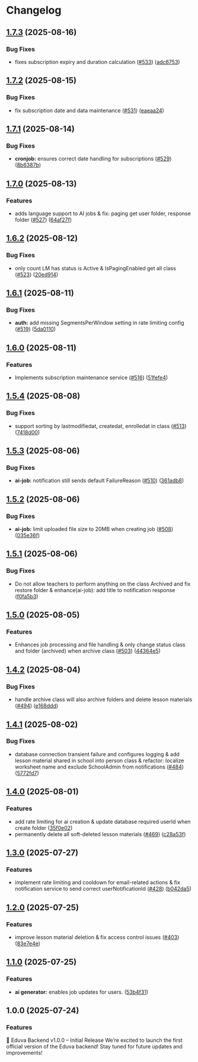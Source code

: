 # Changelog

## [1.7.3](https://github.com/tranduckhuy/eduva-backend/compare/v1.7.2...v1.7.3) (2025-08-16)


### Bug Fixes

* fixes subscription expiry and duration calculation ([#533](https://github.com/tranduckhuy/eduva-backend/issues/533)) ([adc6753](https://github.com/tranduckhuy/eduva-backend/commit/adc6753b9356c2222b1f9cc5ad6ecc3c1ebf7e94))

## [1.7.2](https://github.com/tranduckhuy/eduva-backend/compare/v1.7.1...v1.7.2) (2025-08-15)


### Bug Fixes

* fix subscription date and data maintenance ([#531](https://github.com/tranduckhuy/eduva-backend/issues/531)) ([eaeaa24](https://github.com/tranduckhuy/eduva-backend/commit/eaeaa24ab6b17dab17d1903c7a6e496850fcaee9))

## [1.7.1](https://github.com/tranduckhuy/eduva-backend/compare/v1.7.0...v1.7.1) (2025-08-14)


### Bug Fixes

* **cronjob:** ensures correct date handling for subscriptions ([#529](https://github.com/tranduckhuy/eduva-backend/issues/529)) ([8b6387b](https://github.com/tranduckhuy/eduva-backend/commit/8b6387b500473540246026ebcc716f7b83e78cfd))

## [1.7.0](https://github.com/tranduckhuy/eduva-backend/compare/v1.6.2...v1.7.0) (2025-08-13)


### Features

* adds language support to AI jobs & fix: paging get user folder, response folder ([#527](https://github.com/tranduckhuy/eduva-backend/issues/527)) ([64af27f](https://github.com/tranduckhuy/eduva-backend/commit/64af27fd61b470ca024650b803fe9bcd9a0052e4))

## [1.6.2](https://github.com/tranduckhuy/eduva-backend/compare/v1.6.1...v1.6.2) (2025-08-12)


### Bug Fixes

* only count LM has status is Active & IsPagingEnabled get all class ([#523](https://github.com/tranduckhuy/eduva-backend/issues/523)) ([20ed914](https://github.com/tranduckhuy/eduva-backend/commit/20ed9140593e4425aac04b60f30d80e2af3a2380))

## [1.6.1](https://github.com/tranduckhuy/eduva-backend/compare/v1.6.0...v1.6.1) (2025-08-11)


### Bug Fixes

* **auth:** add missing SegmentsPerWindow setting in rate limiting config ([#519](https://github.com/tranduckhuy/eduva-backend/issues/519)) ([5da0110](https://github.com/tranduckhuy/eduva-backend/commit/5da01101413c30d6cf93cb39e32ca45bbd7c44fe))

## [1.6.0](https://github.com/tranduckhuy/eduva-backend/compare/v1.5.4...v1.6.0) (2025-08-11)


### Features

* Implements subscription maintenance service  ([#516](https://github.com/tranduckhuy/eduva-backend/issues/516)) ([51fefe4](https://github.com/tranduckhuy/eduva-backend/commit/51fefe4619c6c30ea2b2f1faa5d26ce118a0d6c7))

## [1.5.4](https://github.com/tranduckhuy/eduva-backend/compare/v1.5.3...v1.5.4) (2025-08-08)


### Bug Fixes

* support sorting by lastmodifiedat, createdat, enrolledat in class ([#513](https://github.com/tranduckhuy/eduva-backend/issues/513)) ([7418d00](https://github.com/tranduckhuy/eduva-backend/commit/7418d002c58e9684a4f373870f251bea64d39f8a))

## [1.5.3](https://github.com/tranduckhuy/eduva-backend/compare/v1.5.2...v1.5.3) (2025-08-06)


### Bug Fixes

* **ai-job:** notification still sends default FailureReason ([#510](https://github.com/tranduckhuy/eduva-backend/issues/510)) ([361adb8](https://github.com/tranduckhuy/eduva-backend/commit/361adb84a3be94208f5ec8893c14a7c19e5d2c06))

## [1.5.2](https://github.com/tranduckhuy/eduva-backend/compare/v1.5.1...v1.5.2) (2025-08-06)


### Bug Fixes

* **ai-job:** limit uploaded file size to 20MB when creating job ([#508](https://github.com/tranduckhuy/eduva-backend/issues/508)) ([035e36f](https://github.com/tranduckhuy/eduva-backend/commit/035e36f0bc5a91adbf2f078d3eed85c73626d780))

## [1.5.1](https://github.com/tranduckhuy/eduva-backend/compare/v1.5.0...v1.5.1) (2025-08-06)


### Bug Fixes

* Do not allow teachers to perform anything on the class Archived and fix restore folder & enhance(ai-job): add title to notification response ([f0fa5b3](https://github.com/tranduckhuy/eduva-backend/commit/f0fa5b3af8afcba3b132272e5f64f9faadd14239))

## [1.5.0](https://github.com/tranduckhuy/eduva-backend/compare/v1.4.2...v1.5.0) (2025-08-05)


### Features

* Enhances job processing and file handling & only change status class and folder (archived) when archive class ([#503](https://github.com/tranduckhuy/eduva-backend/issues/503)) ([44364e5](https://github.com/tranduckhuy/eduva-backend/commit/44364e5b336bed5228345604f237df60bf989167))

## [1.4.2](https://github.com/tranduckhuy/eduva-backend/compare/v1.4.1...v1.4.2) (2025-08-04)


### Bug Fixes

* handle archive class will also archive folders and delete lesson materials ([#494](https://github.com/tranduckhuy/eduva-backend/issues/494)) ([e168ddd](https://github.com/tranduckhuy/eduva-backend/commit/e168dddfd7c427072f18b14f347d565a1ee1fd90))

## [1.4.1](https://github.com/tranduckhuy/eduva-backend/compare/v1.4.0...v1.4.1) (2025-08-02)


### Bug Fixes

* database connection transient failure and configures logging & add lesson material shared in school into person class & refactor: localize worksheet name and exclude SchoolAdmin from notifications ([#484](https://github.com/tranduckhuy/eduva-backend/issues/484))  ([5772fd7](https://github.com/tranduckhuy/eduva-backend/commit/5772fd70c2f12ee101b8518665de92063765dcad))

## [1.4.0](https://github.com/tranduckhuy/eduva-backend/compare/v1.3.0...v1.4.0) (2025-08-01)


### Features

* add rate limiting for ai creation & update database required userId when create folder ([35f0e02](https://github.com/tranduckhuy/eduva-backend/commit/35f0e021a42c95c6ee61b125f05a2a037ef27fec))
* permanently delete all soft-deleted lesson materials ([#469](https://github.com/tranduckhuy/eduva-backend/issues/469)) ([c28a53f](https://github.com/tranduckhuy/eduva-backend/commit/c28a53fe3968cd923e9a0b43556f6430f2e82812))

## [1.3.0](https://github.com/tranduckhuy/eduva-backend/compare/v1.2.0...v1.3.0) (2025-07-27)


### Features

* implement rate limiting and cooldown for email-related actions & fix notification service to send correct userNotificationId ([#428](https://github.com/tranduckhuy/eduva-backend/issues/428)) ([b042da5](https://github.com/tranduckhuy/eduva-backend/commit/b042da5392315af8f9cfcb1c0f6bd5d0371a21d3))

## [1.2.0](https://github.com/tranduckhuy/eduva-backend/compare/v1.1.0...v1.2.0) (2025-07-25)


### Features

* improve lesson material deletion & fix access control issues ([#403](https://github.com/tranduckhuy/eduva-backend/issues/403)) ([83e7e4e](https://github.com/tranduckhuy/eduva-backend/commit/83e7e4e6968c0bbbd4dca6d3b1074f388a49af7c))

## [1.1.0](https://github.com/tranduckhuy/eduva-backend/compare/v1.0.0...v1.1.0) (2025-07-25)


### Features

* **ai generator:** enables job updates for users. ([53b4f31](https://github.com/tranduckhuy/eduva-backend/commit/53b4f31ea7386fe9e0f6e7d2690aaf2c6969c0f1))

## 1.0.0 (2025-07-24)


### Features
🚀 Eduva Backend v1.0.0 – Initial Release
We’re excited to launch the first official version of the Eduva backend!
Stay tuned for future updates and improvements!
